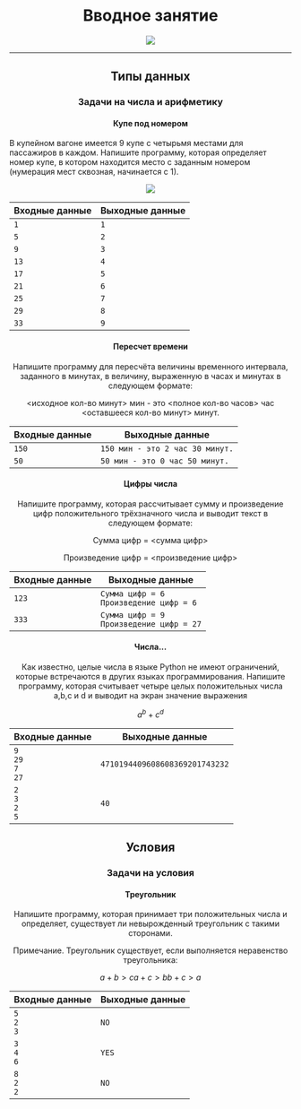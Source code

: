 <h1 align="center">Вводное занятие</h1>

<p align="center">
  <img src="https://s3.dualstack.us-east-2.amazonaws.com/pythondotorg-assets/media/community/logos/python-logo-only.png" align="center">
</p>
<hr>

<h2 align="center">Типы данных</h2>
<h3 align="center">Задачи на числа и арифметику</h3>
<h4 align="center">Купе под номером</h4>
<p>В купейном вагоне имеется 9 купе с четырьмя местами для пассажиров в каждом. Напишите программу, которая определяет номер купе, в котором находится место с заданным номером (нумерация мест сквозная, начинается с 1).</p>
<p align="center">
  <img src="https://ucarecdn.com/759a79a5-79d0-489a-8d2c-cc337483d2af/">
</p>

Входные данные | Выходные данные
---------------|-----------------|
`1` | `1`
`5` | `2`
`9` | `3`
`13` | `4`
`17` | `5`
`21` | `6`
`25` | `7`
`29` | `8`
`33` | `9`

<h4 align="center">Пересчет времени</h4>
<p align="center">Напишите программу для пересчёта величины временного интервала, заданного в минутах, в величину, выраженную в часах и минутах в следующем формате:</p>
<p align="center"><исходное кол-во минут> мин - это <полное кол-во часов> час <оставшееся кол-во минут> минут.</p>
  
Входные данные | Выходные данные
---------------|-----------------|
`150` | `150 мин - это 2 час 30 минут.`
`50` | `50 мин - это 0 час 50 минут.`

<h4 align="center">Цифры числа</h4>
<p align="center">Напишите программу, которая рассчитывает сумму и произведение цифр положительного трёхзначного числа и выводит текст в следующем формате:</p>
<p align="center">Сумма цифр = <сумма цифр></p>
<p align="center">Произведение цифр = <произведение цифр></p>
  
Входные данные | Выходные данные
---------------|-----------------|
`123` | `Сумма цифр = 6`<br>`Произведение цифр = 6`
`333` | `Сумма цифр = 9`<br>`Произведение цифр = 27`

<h4 align="center">Числа...</h4>
<p align="center">Как известно, целые числа в языке Python не имеют ограничений, которые встречаются в других языках программирования. Напишите программу, которая считывает четыре целых положительных числа a,b,c и d и выводит на экран значение выражения</p>

```math
a^b + c^d
```
  
Входные данные | Выходные данные
---------------|-----------------|
`9`<br>`29`<br>`7`<br>`27` | `4710194409608608369201743232`
`2`<br>`3`<br>`2`<br>`5` | `40`

<h2 align="center">Условия</h2>
<h3 align="center">Задачи на условия</h3>

<h4 align="center">Треугольник</h4>
<p align="center">Напишите программу, которая принимает три положительных числа и определяет, существует ли невырожденный треугольник с такими сторонами.</p>
<p align="center">Примечание. Треугольник существует, если выполняется неравенство треугольника:</p>

```math
a + b > c
a + c > b
b + c > a
```
  
Входные данные | Выходные данные
---------------|-----------------|
`5`<br>`2`<br>`3` | `NO`
`3`<br>`4`<br>`6` | `YES`
`8`<br>`2`<br>`2` | `NO`

